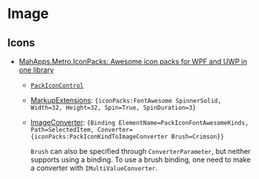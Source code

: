 # Image
## Icons
- [MahApps.Metro.IconPacks: Awesome icon packs for WPF and UWP in one library](https://github.com/MahApps/MahApps.Metro.IconPacks)
  - [`PackIconControl`](https://github.com/MahApps/MahApps.Metro.IconPacks/wiki/Usage#packicon-controls)
  - [MarkupExtensions](https://github.com/MahApps/MahApps.Metro.IconPacks/wiki/MarkupExtensions): `{iconPacks:FontAwesome SpinnerSolid, Width=32, Height=32, Spin=True, SpinDuration=3}`
  - [ImageConverter](https://github.com/MahApps/MahApps.Metro.IconPacks/wiki/ImageConverter): `{Binding ElementName=PackIconFontAwesomeKinds, Path=SelectedItem, Converter={iconPacks:PackIconKindToImageConverter Brush=Crimson}}`

    `Brush` can also be specified through `ConverterParameter`, but neither supports using a binding. To use a brush binding, one need to make a converter with `IMultiValueConverter`.